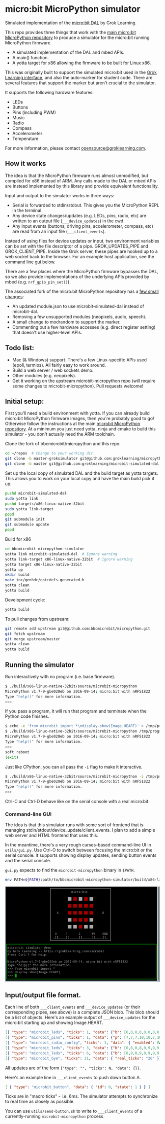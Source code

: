# micro:bit MicroPython simulator
Simulated implementation of the [micro:bit DAL](https://github.com/lancaster-university/microbit-dal/) by Grok Learning.

This repo provides three things that work with the [main micro:bit MicroPython repository](https://github.com/bbcmicrobit/micropython) to produce a simulator for the micro:bit running MicroPython firmware.
 - A simulated implementation of the DAL and mbed APIs.
 - A main() function.
 - A yotta target for x86 allowing the firmware to be built for Linux x86.

This was originally built to support the simulated micro:bit used in the [Grok Learning interface](https://groklearning.com/microbit), and also the auto-marker for student code. There are several features that support the marker but aren't crucial to the simulator.

It supports the following hardware features:
 - LEDs
 - Buttons
 - Pins (including PWM)
 - Music
 - Radio
 - Compass
 - Accelerometer
 - Temperature

For more information, please contact [opensource@groklearning.com](opensource@groklearning.com).

## How it works
 
The idea is that the MicroPython firmware runs almost unmodified, but compiled for x86 instead of ARM. Any calls made to the DAL or mbed APIs are instead implemented by this library and provide equivalent functionality.

Input and output to the simulator works in three ways:
 - Serial is forwarded to stdin/stdout. This gives you the MicroPython REPL in the terminal.
 - Any device state changes/updates (e.g. LEDs, pins, radio, etc) are written to an output file (`___device_updates`) in the cwd.
 - Any input events (buttons, driving pins, accelerometer, compass, etc) are read from an input file (`___client_events`).

Instead of using files for device updates or input, two environment variables can be set with the file descriptor of a pipe. GROK_UPDATES_PIPE and GROK_CLIENT_PIPE. Inside the Grok server, these pipes are hooked up to a web socket back to the browser. For an example host application, see the command line gui below.

There are a few places where the MicroPython firmware bypasses the DAL, so we also provide implementations of the underlying APIs provided by mbed (e.g. `nrf_gpio_pin_set()`).

The associated fork of the micro:bit MicroPython repository has a [few small changes](https://github.com/groklearning/micropython/compare/master...groklearning:master-groksimulator):
 - An updated module.json to use microbit-simulated-dal instead of microbit-dal.
 - Removing a few unsupported modules (neopixels, audio, speech).
 - A small change to modrandom to support the marker.
 - Commenting out a few hardware accesses (e.g. direct register setting) that doesn't use higher-level APIs.

## Todo list:
 - Mac (& Windows) support. There's a few Linux-specific APIs used (epoll, termios). All fairly easy to work around.
 - Build a web server / web sockets demo.
 - Other modules (e.g. neopixels).
 - Get it working on the upstream microbit-micropython repo (will require some changes to microbit-micropython).
Pull requests welcome!

## Initial setup:
First you'll need a build environment with yotta. If you can already build micro:bit MicroPython firmware images, then you're probably good to go! Otherwise follow the instructions at the main [microbit MicroPython repository](https://github.com/bbcmicrobit/micropython). At a minimum you just need yotta, ninja and cmake to build this simulator - you don't actually need the ARM toolchain.

Clone the fork of bbcmicrobit/micropython and this repo.
```bash
cd ~/repos  # Change to your working dir.
git clone -b master-groksimulator git@github.com:groklearning/micropython.git bbcmicrobit-micropython-simulator
git clone -b master git@github.com:groklearning/microbit-simulated-dal.git
```

Set up the local copy of simulated DAL and the build target as yotta targets. This allows you to work on your local copy and have the main build pick it up.
```bash
pushd microbit-simulated-dal
sudo yotta link
pushd targets/x86-linux-native-32bit
sudo yotta link-target
popd
git submodule init
git submodule update
popd
```

Build for x86
```bash
cd bbcmicrobit-micropython-simulator
yotta link microbit-simulated-dal  # Ignore warning
yotta link-target x86-linux-native-32bit  # Ignore warning
yotta target x86-linux-native-32bit
yotta up
mkdir build
make inc/genhdr/qstrdefs.generated.h
yotta clean
yotta build
```

Development cycle:
```bash
yotta build
```

To pull changes from upstream:
```bash
git remote add upstream git@github.com:bbcmicrobit/micropython.git
git fetch upstream
git merge upstream/master
yotta clean
yotta build
```

## Running the simulator
Run interactively with no program (i.e. base firmware).
```bash
$ ./build/x86-linux-native-32bit/source/microbit-micropython 
MicroPython v1.7-9-gbe020eb on 2016-09-14; micro:bit with nRF51822
Type "help()" for more information.
>>> 
```

If you pass a program, it will run that program and terminate when the Python code finishes.
```bash
$ echo -e 'from microbit import *\ndisplay.show(Image.HEART)' > /tmp/program.py
$ ./build/x86-linux-native-32bit/source/microbit-micropython /tmp/program.py
MicroPython v1.7-9-gbe020eb on 2016-09-14; micro:bit with nRF51822
Type "help()" for more information.
>>>
soft reboot
(exit)
```

Just like CPython, you can all pass the `-i` flag to make it interactive.
```bash
$ ./build/x86-linux-native-32bit/source/microbit-micropython -i /tmp/program.py 
MicroPython v1.7-9-gbe020eb on 2016-09-14; micro:bit with nRF51822
Type "help()" for more information.
>>> 
```

Ctrl-C and Ctrl-D behave like on the serial console with a real micro:bit.

### Command-line GUI
The idea is that this simulator runs with some sort of frontend that is managing stdin/stdout/device_update/client_events. I plan to add a simple web server and HTML frontend that uses this.

In the meantime, there's a very rough curses-based command-line UI in `utils/gui.py`. Use Ctrl-O to switch between focusing the micro:bit or the serial console. It supports showing display updates, sending button events and the serial console.

`gui.py` expects to find the `microbit-micropython` binary in `$PATH`.

```bash
env PATH=${PATH}:path/to/bbcmicrobit-micropython-simulator/build/x86-linux-native-32bit/source/ path/to/microbit-simulated-dal/utils/gui.py [-i [path/to/program.py]]
```

![screnshot of curses gui](docs/curses-gui.png)

## Input/output file format.
Each line of both `___client_events` and `___device_updates` (or their corresponding pipes, see above) is a complete JSON blob. This blob should be a list of objects. Here's an example output of `___device_updates` for the micro:bit starting up and showing Image.HEART.

```json
[{ "type": "microbit_leds", "ticks": 1, "data": {"b": [0,0,0,0,0,0,0,0,0,0,0,0,0,0,0,0,0,0,0,0,0,0,0,0,0]}}]
[{ "type": "microbit_pins", "ticks": 1, "data": {"p": [7,7,7,10,10,7,10,10,7,10,10,7,7,7,7,7,7,1,1,7,7,0,0], "pwmd": [0,0,0,0,0,0,0,0,0,0,0,0,0,0,0,0,0,0,0,0,0,0,0], "pwmp": [0,0,0,0,0,0,0,0,0,0,0,0,0,0,0,0,0,0,0,0,0,0,0]}}]
[{ "type": "microbit_radio_config", "ticks": 1, "data": { "enabled": false, "channel": 7, "base": 1969383796, "prefix": 0, "data_rate": 1 }}]
[{ "type": "microbit_leds", "ticks": 3, "data": {"b": [0,8,0,8,0,9,9,9,9,9,8,0,8,9,8,0,0,0,0,0,0,0,9,0,0]}}]
[{ "type": "microbit_leds", "ticks": 6, "data": {"b": [0,9,0,9,0,9,9,9,9,9,9,9,9,9,9,0,9,9,9,0,0,0,9,0,0]}}]
[{ "type": "microbit_bye", "ticks": 21, "data": { "real_ticks": "20" }}]
```

All updates are of the form `{"type": "", "ticks": N, "data": {}}`.

Here's an example line in `___client_events` to push down button A.

```json
[ { "type": "microbit_button", "data": { "id": 0, "state": 1 } } ]
```

Ticks are in "macro ticks" - i.e. 6ms. The simulator attempts to synchronize to real time as closely as possible.

You can use `utils/send-button.sh` to write to `___client_events` of a currently-running `microbit-micropython` process.
